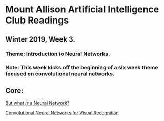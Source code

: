 # Mount Allison Artificial Intelligence Club Readings
## Winter 2019, Week 3.

### Theme: Introduction to Neural Networks.
### Note: This week kicks off the beginning of a six week theme focused on convolutional neural networks.

## Core:
[But what *is* a Neural Network?](https://www.youtube.com/watch?v=aircAruvnKk)

[Convolutional Neural Networks for Visual Recognition](http://cs231n.github.io/neural-networks-1/)

